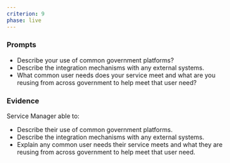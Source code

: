 ```yaml
---
criterion: 9
phase: live
---
```


### Prompts

* Describe your use of common government platforms?
* Describe the integration mechanisms with any external systems.
* What common user needs does your service meet and what are you reusing from across government to help meet that user need?

### Evidence

Service Manager able to:

* Describe their use of common government platforms.
* Describe the integration mechanisms with any external systems.
* Explain any common user needs their service meets and what they are reusing from across government to help meet that user need.
